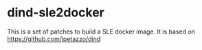 # dind-sle2docker
This is a set of patches to build a SLE docker image.
It is based on https://github.com/jpetazzo/dind

